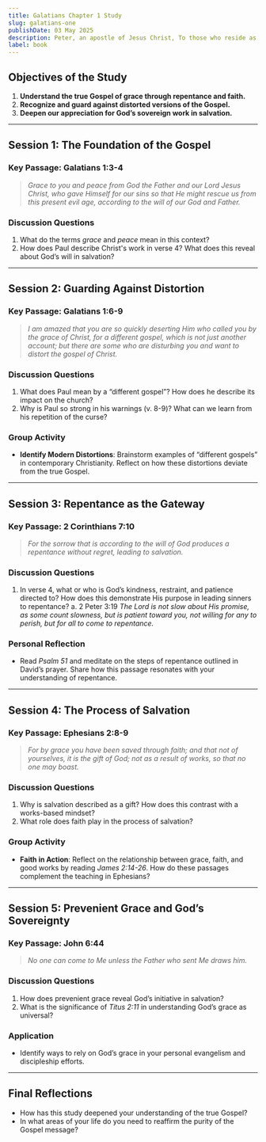 ```yaml
---
title: Galatians Chapter 1 Study
slug: galatians-one
publishDate: 03 May 2025
description: Peter, an apostle of Jesus Christ, To those who reside as strangers, scattered throughout Pontus, Galatia, Cappadocia, Asia, and Bithynia, who are chosen
label: book
---
```


## Objectives of the Study

1. **Understand the true Gospel of grace through repentance and faith.**
2. **Recognize and guard against distorted versions of the Gospel.**
3. **Deepen our appreciation for God’s sovereign work in salvation.**

---

## **Session 1: The Foundation of the Gospel**

### Key Passage: Galatians 1:3-4  
>
> *Grace to you and peace from God the Father and our Lord Jesus Christ, who gave Himself for our sins so that He might rescue us from this present evil age, according to the will of our God and Father.*

### Discussion Questions

1. What do the terms *grace* and *peace* mean in this context?
2. How does Paul describe Christ's work in verse 4? What does this reveal about God’s will in salvation?

---

## **Session 2: Guarding Against Distortion**

### Key Passage: Galatians 1:6-9  
>
> *I am amazed that you are so quickly deserting Him who called you by the grace of Christ, for a different gospel, which is not just another account; but there are some who are disturbing you and want to distort the gospel of Christ.*

### Discussion Questions

1. What does Paul mean by a “different gospel”? How does he describe its impact on the church?
2. Why is Paul so strong in his warnings (v. 8-9)? What can we learn from his repetition of the curse?

### Group Activity

- **Identify Modern Distortions**: Brainstorm examples of “different gospels” in contemporary Christianity. Reflect on how these distortions deviate from the true Gospel.

---

## **Session 3: Repentance as the Gateway**

### Key Passage: 2 Corinthians 7:10  
>
> *For the sorrow that is according to the will of God produces a repentance without regret, leading to salvation.*

### Discussion Questions

1. In verse 4, what or who is God’s kindness, restraint, and patience directed to? How does this demonstrate His purpose in leading sinners to repentance?
  a. 2 Peter 3:19 *The Lord is not slow about His promise, as some count slowness, but is patient toward you, not willing for any to perish, but for all to come to repentance.*

### Personal Reflection

- Read *Psalm 51* and meditate on the steps of repentance outlined in David’s prayer. Share how this passage resonates with your understanding of repentance.

---

## **Session 4: The Process of Salvation**

### Key Passage: Ephesians 2:8-9  
>
> *For by grace you have been saved through faith; and that not of yourselves, it is the gift of God; not as a result of works, so that no one may boast.*

### Discussion Questions

1. Why is salvation described as a gift? How does this contrast with a works-based mindset?
2. What role does faith play in the process of salvation?

### Group Activity

- **Faith in Action**: Reflect on the relationship between grace, faith, and good works by reading *James 2:14-26*. How do these passages complement the teaching in Ephesians?

---

## **Session 5: Prevenient Grace and God’s Sovereignty**

### Key Passage: John 6:44  
>
> *No one can come to Me unless the Father who sent Me draws him.*

### Discussion Questions

1. How does prevenient grace reveal God’s initiative in salvation?
2. What is the significance of *Titus 2:11* in understanding God’s grace as universal?

### Application

- Identify ways to rely on God’s grace in your personal evangelism and discipleship efforts.

---

## Final Reflections

- How has this study deepened your understanding of the true Gospel?
- In what areas of your life do you need to reaffirm the purity of the Gospel message?
